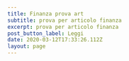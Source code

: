 ```yaml
---
title: Finanza prova art
subtitle: prova per articolo finanza
excerpt: prova per articolo finanza
post_button_label: Leggi
date: 2020-03-12T17:33:26.112Z
layout: page
---
```

